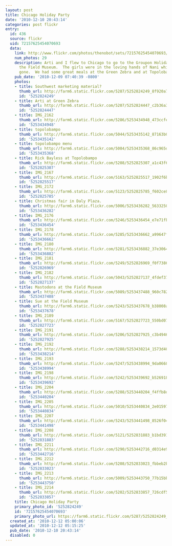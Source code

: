 ```yaml
---
layout: post
title: Chicago Holiday Party
date: '2010-12-10 20:43:14'
categories: post flickr
entry:
  id: 436
  source: flickr
  uid: 72157625454070693
  data:
    link: http://www.flickr.com/photos/thenobot/sets/72157625454070693/
    num_photos: 29
    description: Arti and I flew to Chicago to go to the Groupon Holiday Party at
      the Field Museum.  The girls were in the loving hands of Nani while we were
      gone.  We had some great meals at the Green Zebra and at Topolobampo.
    pub_date: '2010-12-09 07:40:39 -0800'
    photos:
    - title: Southwest marketing material?
      thumb_url: http://farm6.static.flickr.com/5287/5252824249_8f920a7d68_s.jpg
      id: '5252824249'
    - title: Arti at Green Zebra
      thumb_url: http://farm6.static.flickr.com/5207/5252824447_c2b36a37c0_s.jpg
      id: '5252824447'
    - title: IMG_2162
      thumb_url: http://farm6.static.flickr.com/5286/5253434948_473ccfeeaf_s.jpg
      id: '5253434948'
    - title: topolobampo
      thumb_url: http://farm6.static.flickr.com/5044/5253435142_87163b06c2_s.jpg
      id: '5253435142'
    - title: topolobampo menu
      thumb_url: http://farm6.static.flickr.com/5084/5253435368_86c965daf1_s.jpg
      id: '5253435368'
    - title: Rick Bayless at Topolobampo
      thumb_url: http://farm6.static.flickr.com/5208/5252825307_a1c43f61fa_s.jpg
      id: '5252825307'
    - title: IMG_2167
      thumb_url: http://farm6.static.flickr.com/5163/5252825517_1902f6bca8_s.jpg
      id: '5252825517'
    - title: IMG_2172
      thumb_url: http://farm6.static.flickr.com/5123/5252825785_f602ce8a9b_s.jpg
      id: '5252825785'
    - title: Christmas fair in Daly Plaza.
      thumb_url: http://farm6.static.flickr.com/5006/5253436282_5633250bd3_s.jpg
      id: '5253436282'
    - title: IMG_2176
      thumb_url: http://farm6.static.flickr.com/5246/5253436454_e7e71fb17f_s.jpg
      id: '5253436454'
    - title: IMG_2178
      thumb_url: http://farm6.static.flickr.com/5285/5253436662_a99647faa8_s.jpg
      id: '5253436662'
    - title: IMG_2180
      thumb_url: http://farm6.static.flickr.com/5281/5253436882_37e3064361_s.jpg
      id: '5253436882'
    - title: IMG_2181
      thumb_url: http://farm6.static.flickr.com/5249/5252826969_f0f7386950_s.jpg
      id: '5252826969'
    - title: IMG_2182
      thumb_url: http://farm6.static.flickr.com/5043/5252827137_4fdef377cd_s.jpg
      id: '5252827137'
    - title: Mastodons at the Field Museum
      thumb_url: http://farm6.static.flickr.com/5089/5253437488_960c782005_s.jpg
      id: '5253437488'
    - title: Sue at the Field Museum
      thumb_url: http://farm6.static.flickr.com/5243/5253437678_b38008a435_s.jpg
      id: '5253437678'
    - title: IMG_2189
      thumb_url: http://farm6.static.flickr.com/5167/5252827723_550bd076e2_s.jpg
      id: '5252827723'
    - title: IMG_2191
      thumb_url: http://farm6.static.flickr.com/5206/5252827925_c3b4946a44_s.jpg
      id: '5252827925'
    - title: IMG_2192
      thumb_url: http://farm6.static.flickr.com/5288/5253438214_1573d40ef2_s.jpg
      id: '5253438214'
    - title: IMG_2193
      thumb_url: http://farm6.static.flickr.com/5247/5253438994_9da06686ed_s.jpg
      id: '5253438994'
    - title: IMG_2198
      thumb_url: http://farm6.static.flickr.com/5242/5253439692_b526918f1b_s.jpg
      id: '5253439692'
    - title: IMG_2204
      thumb_url: http://farm6.static.flickr.com/5208/5253440204_f4ffb8dd27_s.jpg
      id: '5253440204'
    - title: IMG_2205
      thumb_url: http://farm6.static.flickr.com/5010/5253440834_2e01597391_s.jpg
      id: '5253440834'
    - title: IMG_2207
      thumb_url: http://farm6.static.flickr.com/5243/5253441498_8526f047ee_s.jpg
      id: '5253441498'
    - title: IMG_2208
      thumb_url: http://farm6.static.flickr.com/5121/5252831883_b1bd391d82_s.jpg
      id: '5252831883'
    - title: IMG_2211
      thumb_url: http://farm6.static.flickr.com/5290/5253442716_d0314e9213_s.jpg
      id: '5253442716'
    - title: IMG_2212
      thumb_url: http://farm6.static.flickr.com/5208/5252833023_fbbeb2b8b3_s.jpg
      id: '5252833023'
    - title: IMG_2213
      thumb_url: http://farm6.static.flickr.com/5009/5253443750_77b15bba9e_s.jpg
      id: '5253443750'
    - title: IMG_2214
      thumb_url: http://farm6.static.flickr.com/5202/5252833857_726cdf5c0f_s.jpg
      id: '5252833857'
    title: Chicago Holiday Party
    primary_photo_id: '5252824249'
    id: '72157625454070693'
    primary_photo_url: https://farm6.static.flickr.com/5287/5252824249_8f920a7d68_m.jpg
  created_at: '2010-12-12 05:00:06'
  updated_at: '2010-12-12 05:15:25'
  pub_date: '2010-12-10 20:43:14'
  disabled: 0
---
```

